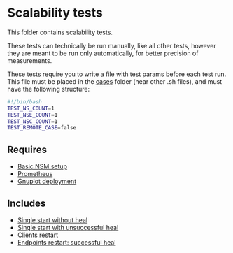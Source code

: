 # Scalability tests

This folder contains scalability tests.

These tests can technically be run manually, like all other tests,
however they are meant to be run only automatically,
for better precision of measurements.

These tests require you to write a file with test params before each test run.
This file must be placed in the [cases](./cases) folder (near other .sh files),
and must have the following structure:
```bash
#!/bin/bash
TEST_NS_COUNT=1
TEST_NSE_COUNT=1
TEST_NSC_COUNT=1
TEST_REMOTE_CASE=false
```

## Requires

- [Basic NSM setup](./nsm_setup)
- [Prometheus](./prometheus)
- [Gnuplot deployment](./gnuplot)

## Includes

- [Single start without heal](./cases/SingleStart)
- [Single start with unsuccessful heal](./cases/DryHeal)
- [Clients restart](./cases/ClientsRestart)
- [Endpoints restart: successful heal](./cases/Heal)
